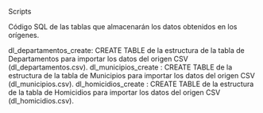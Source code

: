 Scripts

Código SQL de las tablas que almacenarán los datos obtenidos en los orígenes.

dl_departamentos_create: CREATE TABLE de la estructura de la tabla de Departamentos para importar los datos del origen CSV (dl_departamentos.csv).
dl_municipios_create : CREATE TABLE de la estructura de la tabla de Municipios para importar los datos del origen CSV (dl_municipios.csv).
dl_homicidios_create : CREATE TABLE de la estructura de la tabla de Homicidios para importar los datos del origen CSV (dl_homicidios.csv).
